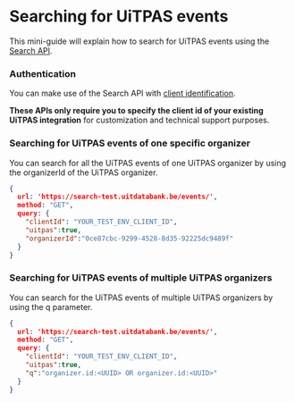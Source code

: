 # Searching for UiTPAS events

This mini-guide will explain how to search for UiTPAS events using the [Search API](https://documentatie.uitdatabank.be/content/search_api_3/latest/searching.html).

### Authentication

You can make use of the Search API with [client identification](https://docs.publiq.be/docs/authentication/ZG9jOjExODE5NDY5-client-identification).

**These APIs only require you to specify the client id of your existing UiTPAS integration** for customization and technical support purposes.

### Searching for UiTPAS events of one specific organizer

You can search for all the UiTPAS events of one UiTPAS organizer by using the organizerId of the UiTPAS organizer.

```json http
{
  url: 'https://search-test.uitdatabank.be/events/',
  method: "GET",
  query: {
    "clientId": "YOUR_TEST_ENV_CLIENT_ID",
    "uitpas":true,
    "organizerId":"0ce87cbc-9299-4528-8d35-92225dc9489f"
  }
}
```

### Searching for UiTPAS events of multiple UiTPAS organizers

You can search for the UiTPAS events of multiple UiTPAS organizers by using the q parameter.

```json http
{
  url: 'https://search-test.uitdatabank.be/events/',
  method: "GET",
  query: {
    "clientId": "YOUR_TEST_ENV_CLIENT_ID",
    "uitpas":true,
    "q":"organizer.id:<UUID> OR organizer.id:<UUID>"
  }
}
```